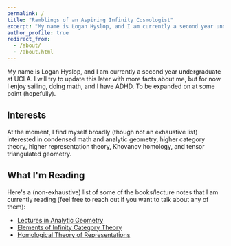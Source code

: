 ```yaml
---
permalink: /
title: "Ramblings of an Aspiring Infinity Cosmologist"
excerpt: "My name is Logan Hyslop, and I am currently a second year undergraduate at UCLA."
author_profile: true
redirect_from: 
  - /about/
  - /about.html
---
```


My name is Logan Hyslop, and I am currently a second year undergraduate at UCLA. I will try to update this later with more facts about me, but for now I enjoy sailing, doing math, and I have ADHD.  To be expanded on at some point (hopefully).

## Interests

At the moment, I find myself broadly (though not an exhaustive list) interested in condensed math and analytic geometry, higher category theory, higher representation theory, Khovanov homology, and tensor triangulated geometry.

## What I'm Reading

Here's a (non-exhaustive) list of some of the books/lecture notes that I am currently reading (feel free to reach out if you want to talk about any of them):
* [Lectures in Analytic Geometry](https://www.math.uni-bonn.de/people/scholze/Analytic.pdf)
* [Elements of Infinity Category Theory](https://emilyriehl.github.io/files/elements.pdf)
* [Homological Theory of Representations](https://www.math.uni-bielefeld.de/~hkrause/HomTheRep.pdf)
